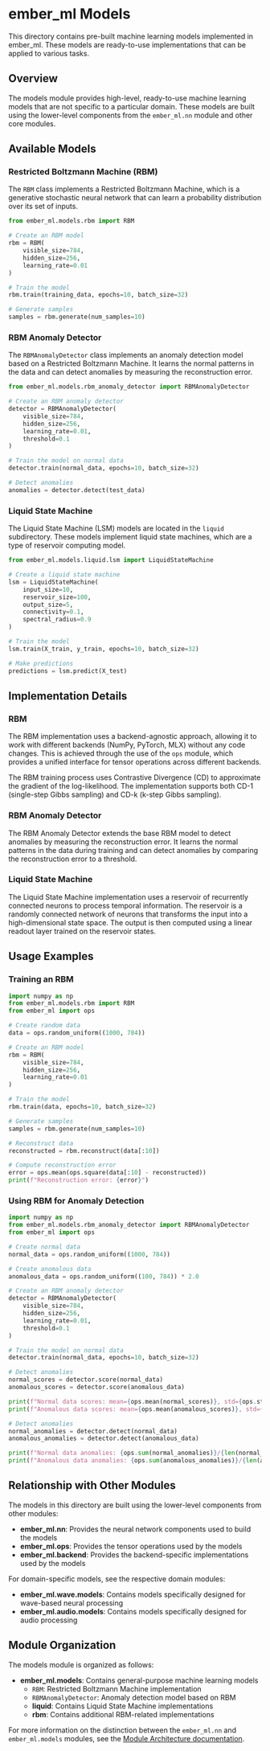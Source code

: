# ember_ml Models

This directory contains pre-built machine learning models implemented in ember_ml. These models are ready-to-use implementations that can be applied to various tasks.

## Overview

The models module provides high-level, ready-to-use machine learning models that are not specific to a particular domain. These models are built using the lower-level components from the `ember_ml.nn` module and other core modules.

## Available Models

### Restricted Boltzmann Machine (RBM)

The `RBM` class implements a Restricted Boltzmann Machine, which is a generative stochastic neural network that can learn a probability distribution over its set of inputs.

```python
from ember_ml.models.rbm import RBM

# Create an RBM model
rbm = RBM(
    visible_size=784,
    hidden_size=256,
    learning_rate=0.01
)

# Train the model
rbm.train(training_data, epochs=10, batch_size=32)

# Generate samples
samples = rbm.generate(num_samples=10)
```

### RBM Anomaly Detector

The `RBMAnomalyDetector` class implements an anomaly detection model based on a Restricted Boltzmann Machine. It learns the normal patterns in the data and can detect anomalies by measuring the reconstruction error.

```python
from ember_ml.models.rbm_anomaly_detector import RBMAnomalyDetector

# Create an RBM anomaly detector
detector = RBMAnomalyDetector(
    visible_size=784,
    hidden_size=256,
    learning_rate=0.01,
    threshold=0.1
)

# Train the model on normal data
detector.train(normal_data, epochs=10, batch_size=32)

# Detect anomalies
anomalies = detector.detect(test_data)
```

### Liquid State Machine

The Liquid State Machine (LSM) models are located in the `liquid` subdirectory. These models implement liquid state machines, which are a type of reservoir computing model.

```python
from ember_ml.models.liquid.lsm import LiquidStateMachine

# Create a liquid state machine
lsm = LiquidStateMachine(
    input_size=10,
    reservoir_size=100,
    output_size=5,
    connectivity=0.1,
    spectral_radius=0.9
)

# Train the model
lsm.train(X_train, y_train, epochs=10, batch_size=32)

# Make predictions
predictions = lsm.predict(X_test)
```

## Implementation Details

### RBM

The RBM implementation uses a backend-agnostic approach, allowing it to work with different backends (NumPy, PyTorch, MLX) without any code changes. This is achieved through the use of the `ops` module, which provides a unified interface for tensor operations across different backends.

The RBM training process uses Contrastive Divergence (CD) to approximate the gradient of the log-likelihood. The implementation supports both CD-1 (single-step Gibbs sampling) and CD-k (k-step Gibbs sampling).

### RBM Anomaly Detector

The RBM Anomaly Detector extends the base RBM model to detect anomalies by measuring the reconstruction error. It learns the normal patterns in the data during training and can detect anomalies by comparing the reconstruction error to a threshold.

### Liquid State Machine

The Liquid State Machine implementation uses a reservoir of recurrently connected neurons to process temporal information. The reservoir is a randomly connected network of neurons that transforms the input into a high-dimensional state space. The output is then computed using a linear readout layer trained on the reservoir states.

## Usage Examples

### Training an RBM

```python
import numpy as np
from ember_ml.models.rbm import RBM
from ember_ml import ops

# Create random data
data = ops.random_uniform((1000, 784))

# Create an RBM model
rbm = RBM(
    visible_size=784,
    hidden_size=256,
    learning_rate=0.01
)

# Train the model
rbm.train(data, epochs=10, batch_size=32)

# Generate samples
samples = rbm.generate(num_samples=10)

# Reconstruct data
reconstructed = rbm.reconstruct(data[:10])

# Compute reconstruction error
error = ops.mean(ops.square(data[:10] - reconstructed))
print(f"Reconstruction error: {error}")
```

### Using RBM for Anomaly Detection

```python
import numpy as np
from ember_ml.models.rbm_anomaly_detector import RBMAnomalyDetector
from ember_ml import ops

# Create normal data
normal_data = ops.random_uniform((1000, 784))

# Create anomalous data
anomalous_data = ops.random_uniform((100, 784)) * 2.0

# Create an RBM anomaly detector
detector = RBMAnomalyDetector(
    visible_size=784,
    hidden_size=256,
    learning_rate=0.01,
    threshold=0.1
)

# Train the model on normal data
detector.train(normal_data, epochs=10, batch_size=32)

# Detect anomalies
normal_scores = detector.score(normal_data)
anomalous_scores = detector.score(anomalous_data)

print(f"Normal data scores: mean={ops.mean(normal_scores)}, std={ops.std(normal_scores)}")
print(f"Anomalous data scores: mean={ops.mean(anomalous_scores)}, std={ops.std(anomalous_scores)}")

# Detect anomalies
normal_anomalies = detector.detect(normal_data)
anomalous_anomalies = detector.detect(anomalous_data)

print(f"Normal data anomalies: {ops.sum(normal_anomalies)}/{len(normal_data)}")
print(f"Anomalous data anomalies: {ops.sum(anomalous_anomalies)}/{len(anomalous_data)}")
```

## Relationship with Other Modules

The models in this directory are built using the lower-level components from other modules:

- **ember_ml.nn**: Provides the neural network components used to build the models
- **ember_ml.ops**: Provides the tensor operations used by the models
- **ember_ml.backend**: Provides the backend-specific implementations used by the models

For domain-specific models, see the respective domain modules:

- **ember_ml.wave.models**: Contains models specifically designed for wave-based neural processing
- **ember_ml.audio.models**: Contains models specifically designed for audio processing

## Module Organization

The models module is organized as follows:

- **ember_ml.models**: Contains general-purpose machine learning models
  - `RBM`: Restricted Boltzmann Machine implementation
  - `RBMAnomalyDetector`: Anomaly detection model based on RBM
  - **liquid**: Contains Liquid State Machine implementations
  - **rbm**: Contains additional RBM-related implementations

For more information on the distinction between the `ember_ml.nn` and `ember_ml.models` modules, see the [Module Architecture documentation](../../docs/module_architecture.md).